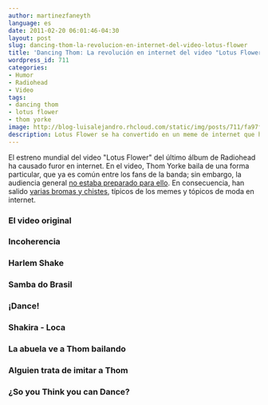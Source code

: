```yaml
---
author: martinezfaneyth
language: es
date: 2011-02-20 06:01:46-04:30
layout: post
slug: dancing-thom-la-revolucion-en-internet-del-video-lotus-flower
title: 'Dancing Thom: La revolución en internet del video "Lotus Flower"'
wordpress_id: 711
categories:
- Humor
- Radiohead
- Video
tags:
- dancing thom
- lotus flower
- thom yorke
image: http://blog-luisalejandro.rhcloud.com/static/img/posts/711/fa97f668f9c9ad08380e08e4571bf747.jpg
description: Lotus Flower se ha convertido en un meme de internet que ha revolucionado las redes sociales.
---
```


El estreno mundial del video "Lotus Flower" del último álbum de Radiohead ha causado furor en internet. En el video, Thom Yorke baila de una forma particular, que ya es común entre los fans de la banda; sin embargo, la audiencia general [no estaba preparado para ello](http://www.nme.com/blog/index.php?blog=121&title=radiohead_lotus_flower_those_dance_moves&more=1&c=1&tb=1&pb=1). En consecuencia, han salido [varias bromas y chistes](http://dancingthom.tumblr.com), típicos de los memes y tópicos de moda en internet.

### El video original

<span class="youtube" data-youtube-id="cfOa1a8hYP8"></span>

<!-- more -->

### Incoherencia

<span class="youtube" data-youtube-id="6zOLFOtRYk0"></span>

### Harlem Shake

<span class="youtube" data-youtube-id="eXYVxdJTJmQ"></span>

### Samba do Brasil

<span class="youtube" data-youtube-id="8RHvrkfEMFk"></span>

### ¡Dance!

<span class="youtube" data-youtube-id="rYq1oqtQ7k0"></span>

### Shakira - Loca

<span class="youtube" data-youtube-id="yKTx_T_PnCo"></span>

### La abuela ve a Thom bailando

<span class="youtube" data-youtube-id="K3J09j4hoTQ"></span>

### Alguien trata de imitar a Thom

<span class="youtube" data-youtube-id="nnbnPe9JQBo"></span>

### ¿So you Think you can Dance?

<span class="youtube" data-youtube-id="1DlaORBkYC8"></span>
